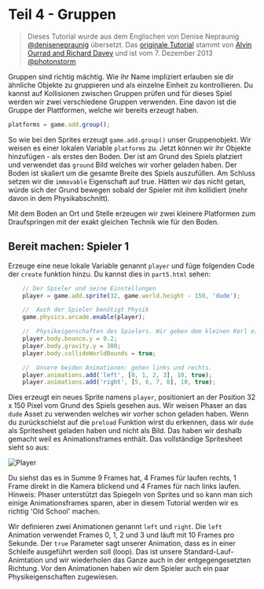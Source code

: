 # Teil 4 - Gruppen

> Dieses Tutorial wurde aus dem Englischen von Denise Nepraunig [@denisenepraunig][twitter_me] übersetzt. Das [originale Tutorial][org_tutorial] stammt von [Alvin Ourrad and Richard Davey][authors] und ist vom 7. Dezember 2013 [@photonstorm][authors]

Gruppen sind richtig mächtig. Wie ihr Name impliziert erlauben sie dir ähnliche Objekte zu gruppieren und als einzelne Einheit zu kontrollieren. Du kannst auf Kollisionen zwischen Gruppen prüfen und für dieses Spiel werden wir zwei verschiedene Gruppen verwenden. Eine davon ist die Gruppe der Plattformen, welche wir bereits erzeugt haben.

```javascript
platforms = game.add.group();
```

So wie bei den Sprites erzeugt `game.add.group()` unser Gruppenobjekt. Wir weisen es einer lokalen Variable `platforms` zu. Jetzt können wir ihr Objekte hinzufügen - als erstes den Boden. Der ist am Grund des Spiels platziert und verwendet das `ground` Bild welches wir vorher geladen haben. Der Boden ist skaliert um die gesamte Breite des Spiels auszufüllen. Am Schluss setzen wir die `immovable` Eigenschaft auf true. Hätten wir das nicht getan, würde sich der Grund bewegen sobald der Spieler mit ihm kollidiert (mehr davon in dem Physikabschnitt).

Mit dem Boden an Ort und Stelle erzeugen wir zwei kleinere Platformen zum Draufspringen mit der exakt gleichen Technik wie für den Boden.

## Bereit machen: Spieler 1
Erzeuge eine neue lokale Variable genannt `player` und füge folgenden Code der `create` funktion hinzu. Du kannst dies in `part5.html` sehen:

```javascript
    // Der Spieler und seine Einstellungen
    player = game.add.sprite(32, game.world.height - 150, 'dude');

    //  Auch der Spieler benötigt Physik
    game.physics.arcade.enable(player);

    //  Physikeigenschaften des Spielers. Wir geben dem kleinen Kerl eine leichte Federkraft
    player.body.bounce.y = 0.2;
    player.body.gravity.y = 300;
    player.body.collideWorldBounds = true;

    //  Unsere beiden Animationen: gehen links und rechts.
    player.animations.add('left', [0, 1, 2, 3], 10, true);
    player.animations.add('right', [5, 6, 7, 8], 10, true);
```

Dies erzeugt ein neues Sprite namens `player`, positioniert an der Position 32 x 150 Pixel vom Grund des Spiels gesehen aus. Wir weisen Phaser an das `dude` Asset zu verwenden welches wir vorher schon geladen haben. Wenn du zurückschielst auf die `preload` Funktion wirst du erkennen, dass wir `dude` als Spritesheet geladen haben und nicht als Bild. Das haben wir deshalb gemacht weil es Animationsframes enthält. Das vollständige Spritesheet sieht so aus:

![Player][img_player_spritesheet]

Du siehst das es in Summe 9 Frames hat, 4 Frames für laufen rechts, 1 Frame direkt in die Kamera blickend und 4 Frames für nach links laufen. Hinweis: Phaser unterstützt das Spiegeln von Sprites und so kann man sich einige Animationsframes sparen, aber in diesem Tutorial werden wir es richtig 'Old School' machen.

Wir definieren zwei Animationen genannt `left` und `right`. Die `left` Animation verwendet Frames 0, 1, 2 und 3 und läuft mit 10 Frames pro Sekunde. Der `true` Parameter sagt unserer Animation, dass es in einer Schleife ausgeführt werden soll (loop). Das ist unsere Standard-Lauf-Animtation und wir wiederholen das Ganze auch in der entgegengesetzten Richtung. Vor den Animationen haben wir dem Spieler auch ein paar Physikeigenschaften zugewiesen.

[twitter_me]: https://twitter.com/denisenepraunig
[org_tutorial]: http://phaser.io/tutorials/making-your-first-phaser-game
[authors]: https://twitter.com/photonstorm 

[img_player_spritesheet]: http://phaser.io/content/tutorials/making-your-first-phaser-game/dude.png